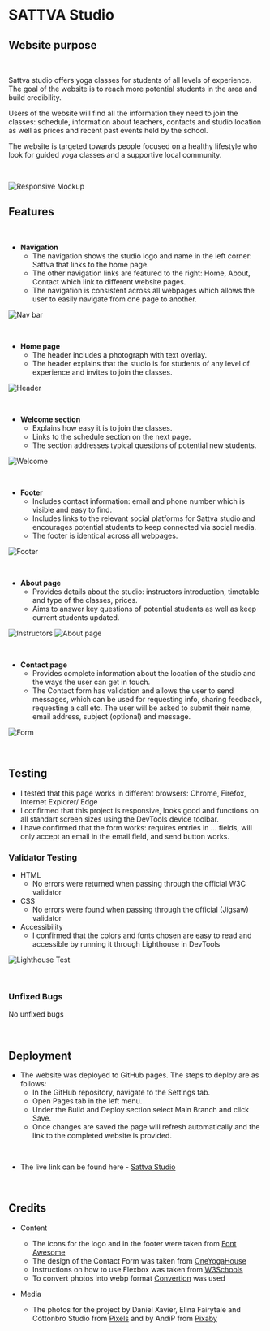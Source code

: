 # SATTVA Studio


## Website purpose 
<br>

Sattva studio offers yoga classes for students of all levels of experience. The goal of the website is to reach more potential students in the area and build credibility.

Users of the website will find all the information they need to join the classes: schedule, information about teachers, contacts and studio location as well as prices and recent past events held by the school.

The website is targeted towards people focused on a healthy lifestyle who look for guided yoga classes and a supportive local community.

<br>

![Responsive Mockup](/assets/images/readme-img/mockup-screenshot.webp)
<br>

## Features 
<br>

+ __Navigation__
    + The navigation shows the studio logo and name in the left corner: Sattva that links to the home page.
    + The other navigation links are featured to the right: Home, About, Contact which link to different website pages.
    + The navigation is consistent across all webpages which allows the user to easily navigate from one page to another.

![Nav bar](/assets/images/readme-img/navigation.webp)

<br> 

+ __Home page__ 
    + The header includes a photograph with text overlay.
    + The header explains that the studio is for students of any level of experience and invites to join the classes.

![Header](/assets/images/readme-img/photo-text-overlay.webp)    

<br>

+ __Welcome section__
    + Explains how easy it is to join the classes.
    + Links to the schedule section on the next page.
    + The section addresses typical questions of potential new students.

![Welcome](/assets/images/readme-img/Info-section.webp)

<br> 

+ __Footer__
    + Includes contact information: email and phone number which is visible and easy to find.
    + Includes links to the relevant social platforms for Sattva studio and encourages potential students to keep connected via social media.
    + The footer is identical across all webpages.

![Footer](/assets/images/readme-img/footer.webp)

 <br>

+ __About page__
    + Provides details about the studio: instructors introduction, timetable and type of the classes, prices.
    + Aims to answer key questions of potential students as well as keep current students updated.

![Instructors](/assets/images/readme-img/about-teachers.jpg)
![About page](/assets/images/readme-img/about-schedule.jpg)

<br> 

+ __Contact page__ 
    + Provides complete information about the location of the studio and the ways the user can get in touch.
    + The Contact form has validation and allows the user to send messages, which can be used for requesting info, sharing feedback, requesting a call etc. The user will be asked to submit their name, email address, subject (optional) and message.

![Form](/assets/images/readme-img/contact-form.webp)

<br>

## Testing

+ I tested that this page works in different browsers: Chrome, Firefox, Internet Explorer/ Edge
+ I confirmed that this project is responsive, looks good and functions on all standart screen sizes using the DevTools device toolbar.
+ I have confirmed that the form works: requires entries in ... fields, will only accept an email in the email field, and send button works.

### Validator Testing

+ HTML
    + No errors were returned when passing through the official W3C validator
+ CSS
    + No errors were found when passing through the official (Jigsaw) validator
+ Accessibility
    + I confirmed that the colors and fonts chosen are easy to read and accessible by running it through Lighthouse in DevTools

![Lighthouse Test](/assets/images/readme-img/lighthouse-test.webp)

<br> 

### Unfixed Bugs
No unfixed bugs

<br> 

## Deployment

+ The website was deployed to GitHub pages. The steps to deploy are as follows:
    + In the GitHub repository, navigate to the Settings tab.
    + Open Pages tab in the left menu.
    + Under the Build and Deploy section select Main Branch and click Save.
    + Once changes are saved the page will refresh automatically and the link to the completed website is provided.

<br>

+ The live link can be found here - [Sattva Studio](https://e-kai00.github.io/yoga-studio/)

<br> 

## Credits

+ Content
    + The icons for the logo and in the footer were taken from [Font Awesome](https://fontawesome.com/)
    + The design of the Contact Form was taken from [OneYogaHouse](https://oneyogahouse.com/contact-us/)
    + Instructions on how to use Flexbox was taken from [W3Schools](https://www.w3schools.com/css/css3_flexbox.asp)
    + To convert photos into webp format [Convertion](https://convertio.co/) was used

+ Media
    + The photos for the project by Daniel Xavier, Elina Fairytale and Cottonbro Studio from [Pixels](https://www.pexels.com/) and by AndiP from [Pixaby](https://pixabay.com/)
